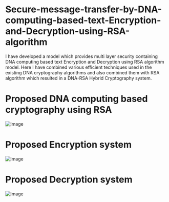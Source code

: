 # Secure-message-transfer-by-DNA-computing-based-text-Encryption-and-Decryption-using-RSA-algorithm
I have developed a model which provides  multi layer security containing  DNA computing based text Encryption and Decryption using RSA algorithm model. Here I have combined various efficient techniques used in the existing DNA cryptography algorithms and also combined them with RSA algorithm which resulted in a DNA-RSA Hybrid Cryptography system.

# Proposed DNA computing based cryptography using RSA

![image](https://user-images.githubusercontent.com/73469122/126073521-0bffd939-1e0a-421a-bbff-81d21588cb45.png)

# Proposed Encryption system

![image](https://user-images.githubusercontent.com/73469122/126073541-0b343081-e9ad-4af5-8c1e-510612445fd7.png)

# Proposed Decryption system

![image](https://user-images.githubusercontent.com/73469122/126073558-1c78941c-d38a-4583-b957-adfaec299e71.png)
